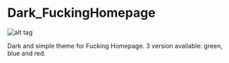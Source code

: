 # Dark_FuckingHomepage 

![alt tag](https://userstyles.org/style_screenshots/147367_after.png)

Dark and simple theme for Fucking Homepage. 3 version available: green, blue and red.
